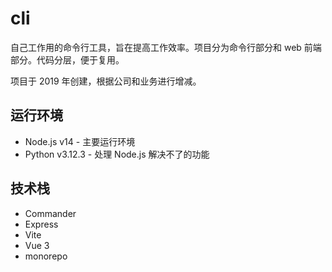 # cli

自己工作用的命令行工具，旨在提高工作效率。项目分为命令行部分和 web 前端部分。代码分层，便于复用。

项目于 2019 年创建，根据公司和业务进行增减。

## 运行环境

- Node.js v14 - 主要运行环境
- Python v3.12.3 - 处理 Node.js 解决不了的功能

## 技术栈

- Commander
- Express
- Vite
- Vue 3
- monorepo
